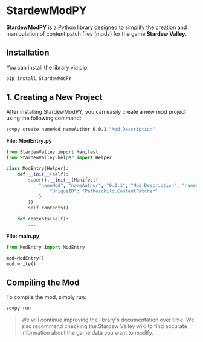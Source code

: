 # StardewModPY

**StardewModPY** is a Python library designed to simplify the creation and manipulation of content patch files (mods) for the game **Stardew Valley**.

## Installation

You can install the library via pip:

```bash
pip install StardewModPY
```

## 1. Creating a New Project

After installing StardewModPY, you can easily create a new mod project using the following command:

```bash
sdvpy create nameMod nameAuthor 0.0.1 "Mod Description"
```

**File: ModEntry.py**

```python
from StardewValley import Manifest
from StardewValley.helper import Helper

class ModEntry(Helper):
    def __init__(self):
        super().__init__(Manifest(
            "nameMod", "nameAuthor", "0.0.1", "Mod Description", "nameAuthor.nameMod", ContentPackFor={
                "UniqueID": "Pathoschild.ContentPatcher"
            }
        ))
        self.contents()

    def contents(self):
        ...
```

**File: main.py**

```python
from ModEntry import ModEntry

mod=ModEntry()
mod.write()
```



## Compiling the Mod

To compile the mod, simply run:

```bash
sdvpy run
```


> We will continue improving the library's documentation over time. We also recommend checking the Stardew Valley wiki to find accurate information about the game data you want to modify.
